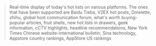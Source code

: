 > Real-time display of today's hot lists on various platforms. The ones that have been supported are Baidu Tieba, V2EX hot posts, Omelette, zhihu, global host communication forum, what's worth buying-popular articles, fruit shells, new hot lists in drawers, geek information, cCTV highlights, headline recommendations, New York Times Chinese website-international bulletin, Sina technology, Appstore country rankings, AppStore US rankings